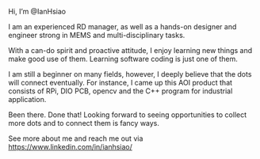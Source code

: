 Hi, I’m @IanHsiao

I am an experienced RD manager, as well as a hands-on designer and engineer strong in MEMS and multi-disciplinary tasks. 

With a can-do spirit and proactive attitude, I enjoy learning new things and make good use of them. Learning software coding is just one of them.

I am still a beginner on many fields, however, I deeply believe that the dots will connect eventually. For instance, I came up this AOI product that consists of RPi, DIO PCB, opencv and the C++ program for industrial application.

Been there. Done that!   Looking forward to seeing opportunities to collect more dots and to connect them is fancy ways.

See more about me and reach me out via 
https://www.linkedin.com/in/ianhsiao/ 

<!---
IanHsiao/IanHsiao is a ✨ special ✨ repository because its `README.md` (this file) appears on your GitHub profile.
You can click the Preview link to take a look at your changes.
--->
